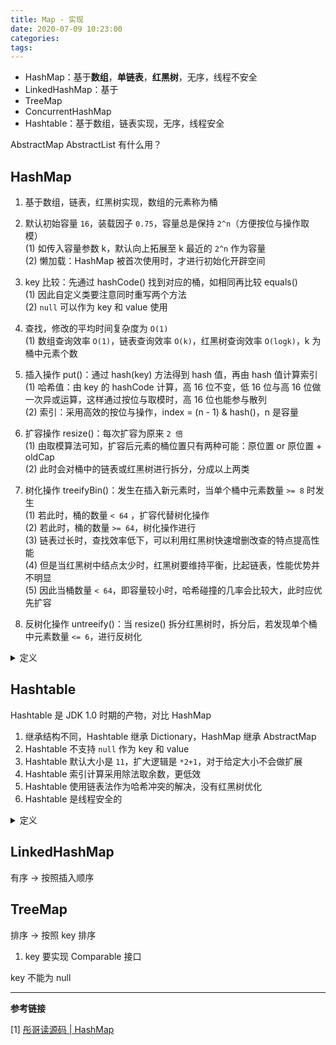 ```yaml
---
title: Map - 实现
date: 2020-07-09 10:23:00
categories: 
tags:
---
```

- HashMap：基于**数组**，**单链表**，**红黑树**，无序，线程不安全
- LinkedHashMap：基于
- TreeMap
- ConcurrentHashMap
- Hashtable：基于数组，链表实现，无序，线程安全

AbstractMap AbstractList 有什么用？

## HashMap
1. 基于数组，链表，红黑树实现，数组的元素称为桶

2. 默认初始容量 `16`，装载因子 `0.75`，容量总是保持 `2^n`（方便按位与操作取模）  
(1) 如传入容量参数 k，默认向上拓展至 k 最近的 `2^n` 作为容量  
(2) 懒加载：HashMap 被首次使用时，才进行初始化开辟空间

3. key 比较：先通过 hashCode() 找到对应的桶，如相同再比较 equals()  
(1) 因此自定义类要注意同时重写两个方法  
(2) `null` 可以作为 key 和 value 使用

4. 查找，修改的平均时间复杂度为 `O(1)`  
(1) 数组查询效率 `O(1)`，链表查询效率 `O(k)`，红黑树查询效率 `O(logk)`，k 为桶中元素个数

5. 插入操作 put()：通过 hash(key) 方法得到 hash 值，再由 hash 值计算索引  
(1) 哈希值：由 key 的 hashCode 计算，高 16 位不变，低 16 位与高 16 位做一次异或运算，这样通过按位与取模时，高 16 位也能参与散列  
(2) 索引：采用高效的按位与操作，index = (n - 1) & hash()，n 是容量

6. 扩容操作 resize()：每次扩容为原来 `2 倍`  
(1) 由取模算法可知，扩容后元素的桶位置只有两种可能：原位置 or 原位置 + oldCap  
(2) 此时会对桶中的链表或红黑树进行拆分，分成以上两类

7. 树化操作 treeifyBin()：发生在插入新元素时，当单个桶中元素数量 `>= 8` 时发生  
(1) 若此时，桶的数量 `< 64` ，扩容代替树化操作  
(2) 若此时，桶的数量 `>= 64`，树化操作进行  
(3) 链表过长时，查找效率低下，可以利用红黑树快速增删改查的特点提高性能  
(4) 但是当红黑树中结点太少时，红黑树要维持平衡，比起链表，性能优势并不明显  
(5) 因此当桶数量 `< 64`，即容量较小时，哈希碰撞的几率会比较大，此时应优先扩容

8. 反树化操作 untreeify()：当 resize() 拆分红黑树时，拆分后，若发现单个桶中元素数量 `<= 6`，进行反树化  

<details>
<summary>定义</summary>

```java
// since JDK 1.2
public class HashMap<K,​V>
extends AbstractMap<K,​V>
implements Map<K,​V>, Cloneable, Serializable
```

</details>

## Hashtable
Hashtable 是 JDK 1.0 时期的产物，对比 HashMap

1. 继承结构不同，Hashtable 继承 Dictionary，HashMap 继承 AbstractMap
2. Hashtable 不支持 `null` 作为 key 和 value
3. Hashtable 默认大小是 `11`，扩大逻辑是 `*2+1`，对于给定大小不会做扩展
4. Hashtable 索引计算采用除法取余数，更低效
5. Hashtable 使用链表法作为哈希冲突的解决，没有红黑树优化
6. Hashtable 是线程安全的


<details>
<summary>定义</summary>

```java
// since JDK 1.0
public class Hashtable<K,​V>
extends Dictionary<K,​V>
implements Map<K,​V>, Cloneable, Serializable
```

</details>

## LinkedHashMap
有序 -> 按照插入顺序

## TreeMap
排序 -> 按照 key 排序

1. key 要实现 Comparable 接口

key 不能为 null 

---
**参考链接**

[1] [彤哥读源码 | HashMap](https://www.cnblogs.com/tong-yuan/p/10638912.html)  